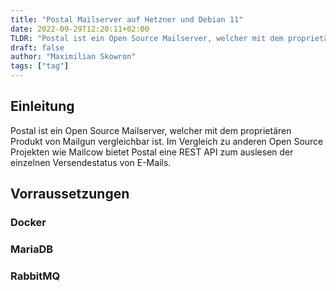 ```yaml
---
title: "Postal Mailserver auf Hetzner und Debian 11"
date: 2022-09-29T12:20:11+02:00
TLDR: "Postal ist ein Open Source Mailserver, welcher mit dem proprietären Produkt von Mailgun vergleichbar ist."
draft: false
author: "Maximilian Skowron"
tags: ["tag"]
---
```


## Einleitung

Postal ist ein Open Source Mailserver, welcher mit dem proprietären Produkt von
Mailgun vergleichbar ist.
Im Vergleich zu anderen Open Source Projekten wie Mailcow bietet Postal eine REST
API zum auslesen der einzelnen Versendestatus von E-Mails.

## Vorraussetzungen

### Docker

### MariaDB

### RabbitMQ
